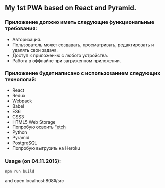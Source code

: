 ## My 1st PWA based on React and Pyramid.
### Приложение должно иметь следующие функциональные требования:
-	Авторизация.
-	Пользователь может создавать, просматривать, редактировать и удалять свои задачи.
-	Доступ к приложению с любого устройства.
-	Работа в оффлайне при загруженном приложении.

### Приложение будет написано с использованием следующих технологий:
-	React
-	Redux
-	Webpack
-	Babel
-	ES6
-	CSS3
-	HTML5 Web Storage
-	Попробую освоить [Fetch](https://fetch.spec.whatwg.org)
-	Python
-	Pyramid
-	PostgreSQL 
-	Попробую выгрузить на Heroku

### Usage (on 04.11.2016):
```
npm run build
```
and open localhost:8080/src
